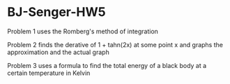 # BJ-Senger-HW5
Problem 1 uses the Romberg's method of integration

Problem 2 finds the derative of 1 + tahn(2x) at some point x and graphs the approximation and the actual graph

Problem 3 uses a formula to find the total energy of a black body at a certain temperature in Kelvin
